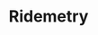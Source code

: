 ---
title: Ridemetry
description: Site web
resume:
  titre: Ridemetry
  court: Site web
identifiant:
slug:
ordre: 5
image: /img/ridemetry-site-web.jpg
i18n: fr
link:
  external: true
  url: https://ridemetry.com
---